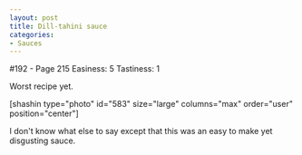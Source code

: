 ```yaml
---
layout: post
title: Dill-tahini sauce
categories:
- Sauces
---
```


#192 - Page 215
Easiness: 5
Tastiness: 1

Worst recipe yet.

[shashin type="photo" id="583" size="large" columns="max" order="user" position="center"]

I don't know what else to say except that this was an easy to make yet disgusting sauce.
